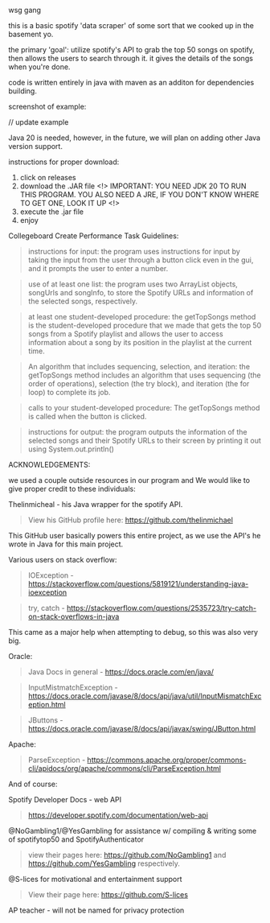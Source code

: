 wsg gang

this is a basic spotify 'data scraper' of some sort that we cooked up in the basement yo.

the primary 'goal': utilize spotify's API to grab the top 50 songs on spotify, then allows the users to search through it. it gives the details of the songs when you're done.

code is written entirely in java with maven as an additon for dependencies building.



screenshot of example:


// update example

Java 20 is needed, however, in the future, we will plan on adding other Java version support.

instructions for proper download:

1. click on releases
2. download the .JAR file
<!> IMPORTANT: YOU NEED JDK 20 TO RUN THIS PROGRAM. YOU ALSO NEED A JRE, IF YOU DON'T KNOW WHERE TO GET ONE, LOOK IT UP <!>
3. execute the .jar file
4. enjoy


Collegeboard Create Performance Task Guidelines:

>instructions for input: the program uses instructions for input by taking the input from the user through a button click even in the gui, and it prompts the user to enter a number.

>use of at least one list: the program uses two ArrayList objects, songUrls and songInfo, to store the Spotify URLs and information of the selected songs, respectively.

>at least one student-developed procedure: the getTopSongs method is the student-developed procedure that we made that gets the top 50 songs from a Spotify playlist and allows the user to access information about a song by its position in the playlist at the current time.

>An algorithm that includes sequencing, selection, and iteration:  the getTopSongs method includes an algorithm that uses sequencing (the order of operations), selection (the try block), and iteration (the for loop) to complete its job.

>calls to your student-developed procedure: The getTopSongs method is called when the button is clicked.

>instructions for output: the program outputs the information of the selected songs and their Spotify URLs to their screen by printing it out using System.out.println()


ACKNOWLEDGEMENTS:


we used a couple outside resources in our program and We would like to give proper credit to these individuals:

Thelinmicheal - his Java wrapper for the spotify API.

>View his GitHub profile here: https://github.com/thelinmichael

This GitHub user basically powers this entire project, as we use the API's he wrote in Java for this main project.


Various users on stack overflow:

>IOException - https://stackoverflow.com/questions/5819121/understanding-java-ioexception

>try, catch - https://stackoverflow.com/questions/2535723/try-catch-on-stack-overflows-in-java

This came as a major help when attempting to debug, so this was also very big. 

Oracle:
>Java Docs in general - https://docs.oracle.com/en/java/

>InputMistmatchException - https://docs.oracle.com/javase/8/docs/api/java/util/InputMismatchException.html

>JButtons - https://docs.oracle.com/javase/8/docs/api/javax/swing/JButton.html

Apache:

>ParseException - https://commons.apache.org/proper/commons-cli/apidocs/org/apache/commons/cli/ParseException.html

And of course:

Spotify Developer Docs - web API

>https://developer.spotify.com/documentation/web-api

@NoGambling1/@YesGambling for assistance w/ compiling & writing some of spotifytop50 and SpotifyAuthenticator 

>view their pages here: https://github.com/NoGambling1 and https://github.com/YesGambling respectively.

@S-lices for motivational and entertainment support

>View their page here: https://github.com/S-lices

AP teacher - will not be named for privacy protection

